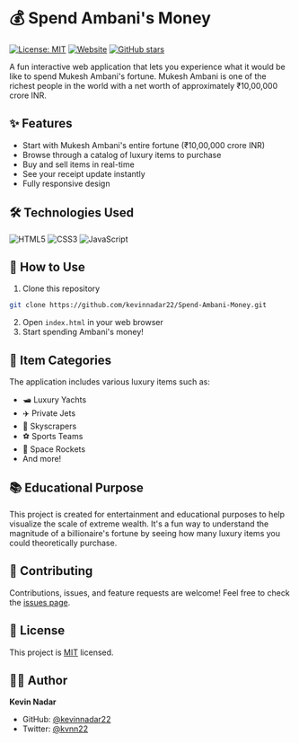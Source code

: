 # 💰 Spend Ambani's Money

[![License: MIT](https://img.shields.io/badge/License-MIT-yellow.svg)](https://opensource.org/licenses/MIT)
[![Website](https://img.shields.io/website?url=https%3A%2F%2Fspend-ambani-money.vercel.app)](https://spend-ambani-money.vercel.app)
[![GitHub stars](https://img.shields.io/github/stars/kevinnadar22/Spend-Ambani-Money?style=social)](https://github.com/kevinnadar22/Spend-Ambani-Money/stargazers)

A fun interactive web application that lets you experience what it would be like to spend Mukesh Ambani's fortune. Mukesh Ambani is one of the richest people in the world with a net worth of approximately ₹10,00,000 crore INR.

## ✨ Features

- Start with Mukesh Ambani's entire fortune (₹10,00,000 crore INR) 
- Browse through a catalog of luxury items to purchase
- Buy and sell items in real-time
- See your receipt update instantly
- Fully responsive design

## 🛠️ Technologies Used

![HTML5](https://img.shields.io/badge/HTML5-E34F26?style=for-the-badge&logo=html5&logoColor=white)
![CSS3](https://img.shields.io/badge/CSS3-1572B6?style=for-the-badge&logo=css3&logoColor=white)
![JavaScript](https://img.shields.io/badge/JavaScript-F7DF1E?style=for-the-badge&logo=javascript&logoColor=black)

## 🚀 How to Use

1. Clone this repository
```bash
git clone https://github.com/kevinnadar22/Spend-Ambani-Money.git
```
2. Open `index.html` in your web browser
3. Start spending Ambani's money!

## 🎯 Item Categories

The application includes various luxury items such as:
- 🛥️ Luxury Yachts
- ✈️ Private Jets
- 🏢 Skyscrapers
- ⚽ Sports Teams
- 🚀 Space Rockets
- And more!

## 📚 Educational Purpose

This project is created for entertainment and educational purposes to help visualize the scale of extreme wealth. It's a fun way to understand the magnitude of a billionaire's fortune by seeing how many luxury items you could theoretically purchase.

## 🤝 Contributing

Contributions, issues, and feature requests are welcome! Feel free to check the [issues page](https://github.com/kevinnadar22/Spend-Ambani-Money/issues).

## 📝 License

This project is [MIT](https://opensource.org/licenses/MIT) licensed.

## 👨‍💻 Author

**Kevin Nadar**
- GitHub: [@kevinnadar22](https://github.com/kevinnadar22)
- Twitter: [@kvnn22](https://x.com/kvnn22)

